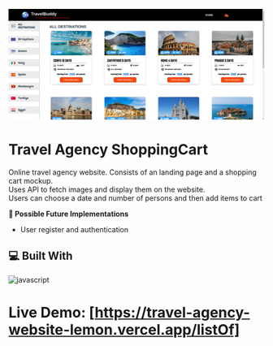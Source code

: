 ![Example Image](./public/screenshot.png)

# Travel Agency ShoppingCart
Online travel agency website. Consists of an landing page and a shopping cart mockup.<br>
Uses API to fetch images and display them on the website.<br> Users can choose a date and number of persons and then add items to cart

**🧭 Possible Future Implementations**
- User register and authentication


## 💻 Built With
![javascript](https://skillicons.dev/icons?i=js,react&perline=10)

# Live Demo: [https://travel-agency-website-lemon.vercel.app/listOf]
